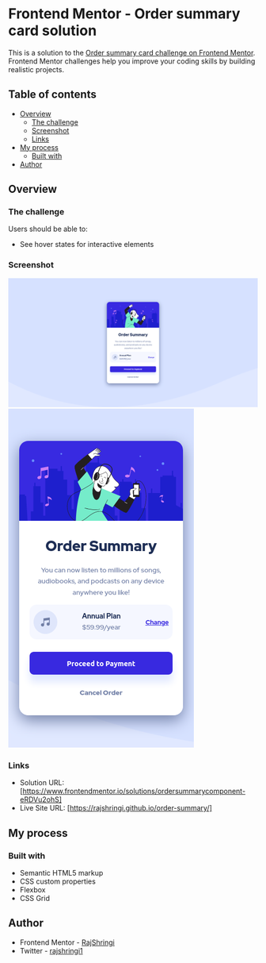 # Frontend Mentor - Order summary card solution

This is a solution to the [Order summary card challenge on Frontend Mentor](https://www.frontendmentor.io/challenges/order-summary-component-QlPmajDUj). Frontend Mentor challenges help you improve your coding skills by building realistic projects. 

## Table of contents

- [Overview](#overview)
  - [The challenge](#the-challenge)
  - [Screenshot](#screenshot)
  - [Links](#links)
- [My process](#my-process)
  - [Built with](#built-with)
- [Author](#author)


## Overview

### The challenge

Users should be able to:

- See hover states for interactive elements

### Screenshot
<img src="images/ Frontend-Mentor-Order-summary-card-desktop.png">
<img src="images/ Frontend-Mentor-Order-summary-card-mobile.png">

### Links

- Solution URL: [https://www.frontendmentor.io/solutions/ordersummarycomponent-eRDVu2ohS]
- Live Site URL: [https://rajshringi.github.io/order-summary/]

## My process

### Built with

- Semantic HTML5 markup
- CSS custom properties
- Flexbox
- CSS Grid

## Author

- Frontend Mentor - [RajShringi](https://www.frontendmentor.io/profile/RajShringi)
- Twitter - [rajshringi1](https://twitter.com/RajShringi1)

